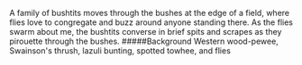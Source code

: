 A family of bushtits moves through the bushes at the edge of a field, where flies love to congregate and buzz around anyone standing there. As the flies swarm about me, the bushtits converse in brief spits and scrapes as they pirouette through the bushes.
#####Background
Western wood-pewee, Swainson's thrush, lazuli bunting, spotted towhee, and flies
